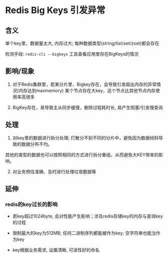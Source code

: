 # Redis Big Keys 引发异常

## 含义

单个key里，数据量太大, 内存过大; 每种数据类型(string/list/set/zset)都会存在

检测手段: `redis-cli --bigkeys` 工具查看应用里存在BigKeys的情况

## 影响/现象

1. 对于Redis集群里，若某分片里，Bigkey存在，会导致引发超出内存的异常情况(内存达到maxmemory) 某个节点存在大key，这个节点比其他节点内存使用率高很多

2. BigKey存在，易导致主从同步缓慢，删除过程耗时长, 易产生阻塞/引发慢查询

## 处理

1. 对key里的数据进行拆分处理; 打散分不到不同的分片中，避免因为数据倾斜导致的数据分布不均。

其他的类型的数据也可以按照相同的方式进行拆分重组，从而避免大KEY带来的影响。

2. 对业务预估准确、及时进行处理垃圾数据等

## 延伸

### redis的key过长的影响

- 若key超过1024byte, 会对性能产生影响；涉及redis存储key的内存与查询key的过程

- 限制最大的key为512MB; 任何二进制序列都能被作为key; 空字符串也能当作为key

- key根据业务需求, 设置清晰, 可读性好的命名
